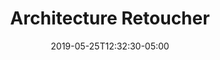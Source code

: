 ---
title: "Architecture Retoucher"
date: 2019-05-25T12:32:30-05:00
image: "img/mcarchretouch2.jpg"
---
